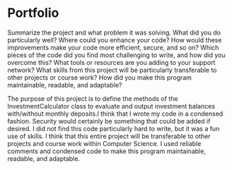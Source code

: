 # Portfolio
Summarize the project and what problem it was solving.
What did you do particularly well?
Where could you enhance your code? How would these improvements make your code more efficient, secure, and so on?
Which pieces of the code did you find most challenging to write, and how did you overcome this? What tools or resources are you adding to your support network?
What skills from this project will be particularly transferable to other projects or course work?
How did you make this program maintainable, readable, and adaptable?

The purpose of this project is to define the methods of the InvestmentCalculator class to evaluate and output
investment balances with/without monthly deposits.I think that I wrote my code in a condensed fashion. Security
would certainly be something that could be added if desired. I did not find this code particularly hard to write,
but it was a fun use of skills. I think that this entire project will be transferable to other projects and course
work within Computer Science. I used reliable comments and condensed code to make this program maintainable, 
readable, and adaptable.
